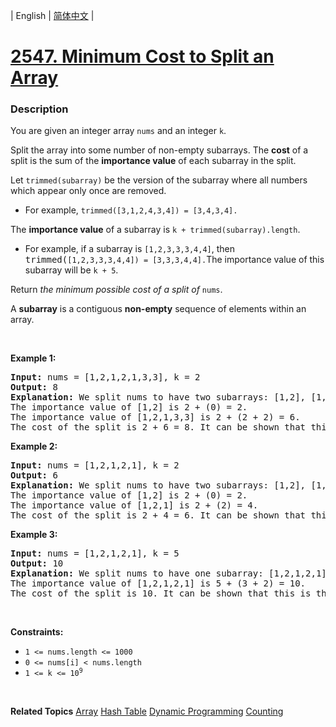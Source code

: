 | English | [简体中文](README.md) |

# [2547. Minimum Cost to Split an Array](https://leetcode.cn/problems/minimum-cost-to-split-an-array)
 ### Description
<p>You are given an integer array <code>nums</code> and an integer <code>k</code>.</p>

<p>Split the array into some number of non-empty subarrays. The <strong>cost</strong> of a split is the sum of the <strong>importance value</strong> of each subarray in the split.</p>

<p>Let <code>trimmed(subarray)</code> be the version of the subarray where all numbers which appear only once are removed.</p>

<ul>
	<li>For example, <code>trimmed([3,1,2,4,3,4]) = [3,4,3,4].</code></li>
</ul>

<p>The <strong>importance value</strong> of a subarray is <code>k + trimmed(subarray).length</code>.</p>

<ul>
	<li>For example, if a subarray is <code>[1,2,3,3,3,4,4]</code>, then <font face="monospace">trimmed(</font><code>[1,2,3,3,3,4,4]) = [3,3,3,4,4].</code>The importance value of this subarray will be <code>k + 5</code>.</li>
</ul>

<p>Return <em>the minimum possible cost of a split of </em><code>nums</code>.</p>

<p>A <strong>subarray</strong> is a contiguous <strong>non-empty</strong> sequence of elements within an array.</p>

<p>&nbsp;</p>
<p><strong class="example">Example 1:</strong></p>

<pre>
<strong>Input:</strong> nums = [1,2,1,2,1,3,3], k = 2
<strong>Output:</strong> 8
<strong>Explanation:</strong> We split nums to have two subarrays: [1,2], [1,2,1,3,3].
The importance value of [1,2] is 2 + (0) = 2.
The importance value of [1,2,1,3,3] is 2 + (2 + 2) = 6.
The cost of the split is 2 + 6 = 8. It can be shown that this is the minimum possible cost among all the possible splits.
</pre>

<p><strong class="example">Example 2:</strong></p>

<pre>
<strong>Input:</strong> nums = [1,2,1,2,1], k = 2
<strong>Output:</strong> 6
<strong>Explanation:</strong> We split nums to have two subarrays: [1,2], [1,2,1].
The importance value of [1,2] is 2 + (0) = 2.
The importance value of [1,2,1] is 2 + (2) = 4.
The cost of the split is 2 + 4 = 6. It can be shown that this is the minimum possible cost among all the possible splits.
</pre>

<p><strong class="example">Example 3:</strong></p>

<pre>
<strong>Input:</strong> nums = [1,2,1,2,1], k = 5
<strong>Output:</strong> 10
<strong>Explanation:</strong> We split nums to have one subarray: [1,2,1,2,1].
The importance value of [1,2,1,2,1] is 5 + (3 + 2) = 10.
The cost of the split is 10. It can be shown that this is the minimum possible cost among all the possible splits.
</pre>

<p>&nbsp;</p>
<p><strong>Constraints:</strong></p>

<ul>
	<li><code>1 &lt;= nums.length &lt;= 1000</code></li>
	<li><code>0 &lt;= nums[i] &lt; nums.length</code></li>
	<li><code>1 &lt;= k &lt;= 10<sup>9</sup></code></li>
</ul>

<p>&nbsp;</p>
<style type="text/css">.spoilerbutton {display:block; border:dashed; padding: 0px 0px; margin:10px 0px; font-size:150%; font-weight: bold; color:#000000; background-color:cyan; outline:0; 
}
.spoiler {overflow:hidden;}
.spoiler > div {-webkit-transition: all 0s ease;-moz-transition: margin 0s ease;-o-transition: all 0s ease;transition: margin 0s ease;}
.spoilerbutton[value="Show Message"] + .spoiler > div {margin-top:-500%;}
.spoilerbutton[value="Hide Message"] + .spoiler {padding:5px;}
</style>

**Related Topics**  [Array](https://leetcode.cn/tag/array) [Hash Table](https://leetcode.cn/tag/hash-table) [Dynamic Programming](https://leetcode.cn/tag/dynamic-programming) [Counting](https://leetcode.cn/tag/counting) 